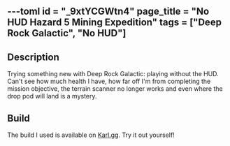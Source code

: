 ---toml
id = "_9xtYCGWtn4"
page_title = "No HUD Hazard 5 Mining Expedition"
tags = ["Deep Rock Galactic", "No HUD"]
---

## Description

Trying something new with Deep Rock Galactic: playing without the HUD. Can't see how much health I have, how far off I'm from completing the mission objective, the terrain scanner no longer works and even where the drop pod will land is a mystery.

## Build

The build I used is available on [Karl.gg](https://karl.gg/preview/21636#/). Try it out yourself!
